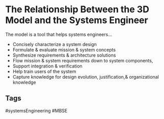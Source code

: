 # The Relationship Between the 3D Model and the Systems Engineer

The model is a tool that helps systems engineers...
* Concisely characterize a system design
* Formulate & evaluate mission & system concepts
* Synthesize requirements & architecture solutions
* Flow mission & system requirements down to system components,
* Support integration & verification
* Help train users of the system
* Capture knowledge for design evolution, justification,& organizational knowledge

## Tags
#systemsEngineering #MBSE
